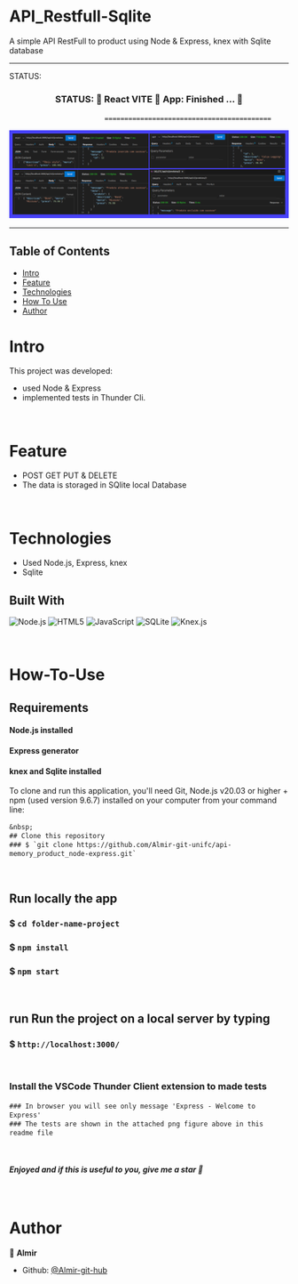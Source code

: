 <h1>API_Restfull-Sqlite</h1>

A simple API RestFull to product using Node & Express, knex with Sqlite database

---------------------------------------------------------------------------------------------------------

STATUS: 
<h3 align="center">  
	 STATUS: 🔔  React VITE 🚀  App:   Finished ...  🎯 
</h3>

                            ==========================================

![testSqliteApi](https://github.com/Almir-git-unifc/api-p2-sqlite_node-express/blob/main/scrtest.png)


--------------------------------------------------------------------------------------

<!-- START doctoc generated TOC please keep comment here to allow auto update -->
<!-- DON'T EDIT THIS SECTION, INSTEAD RE-RUN doctoc TO UPDATE -->
## Table of Contents
- [Intro ](#intro-)
- [Feature](#Feature-)
- [Technologies](#Technologies-)
- [How To Use](#How-To-Use-)
- [Author](#Author-)

<!-- END doctoc generated TOC please keep comment here to allow auto update -->


# Intro <a name = "Intro"></a>

This project was developed:
- used Node & Express
- implemented tests in Thunder Cli.


&nbsp;
# Feature <a name = "Feature"></a>
- POST GET PUT & DELETE
- The data is storaged in SQlite local Database



&nbsp;
# Technologies <a name = "Technologies"></a>
- Used Node.js, Express, knex
- Sqlite


## Built With 
![Node.js](https://img.shields.io/badge/Node.js-43853D?style=for-the-badge&logo=node.js&logoColor=white)
![HTML5](https://img.shields.io/badge/html5-%23E34F26.svg?style=for-the-badge&logo=html5&logoColor=white)
![JavaScript](https://img.shields.io/badge/javascript-%23323330.svg?style=for-the-badge&logo=javascript&logoColor=%23F7DF1E)
![SQLite](https://img.shields.io/badge/SQLite-003B57?style=for-the-badge&logo=sqlite&logoColor=fff)
![Knex.js](https://img.shields.io/badge/Knex.js-D26B38?style=for-the-badge&logo=knexdotjs&logoColor=fff)

<!-- Consult technologies using the https://blog.escolaninjawp.com.br/qual-tecnologia-um-site-foi-feito/ website -->


<!-- Look for Badges shields in 
       https://dev.to/envoy_/150-badges-for-github-pnk
       https://badges.pages.dev/
       https://shields.io/ 
-->

 

&nbsp;
# How-To-Use <a name = "How-To-Use"></a>

## Requirements
#### Node.js installed
#### Express generator
#### knex and Sqlite installed



To clone and run this application, you'll need Git, Node.js v20.03 or higher + npm (used version 9.6.7) installed on your computer from your command line:

```
&nbsp;
## Clone this repository
### $ `git clone https://github.com/Almir-git-unifc/api-memory_product_node-express.git`

```


&nbsp;
## Run locally the app
### $ `cd folder-name-project`

### $ `npm install`

### $ `npm start`


&nbsp;
## run Run the project on a local server by typing 
### $ `http://localhost:3000/`

&nbsp;
### Install the VSCode Thunder Client extension to made tests


```
### In browser you will see only message 'Express - Welcome to Express'
### The tests are shown in the attached png figure above in this readme file 
```


&nbsp;
<h5>
 Enjoyed and if this is useful to you, give me a star 🌟
</h5>



&nbsp;
# Author <a name = "Author"></a>

👤 **Almir**

- Github: [@Almir-git-hub](https://github.com/Almir-git-unifc)


